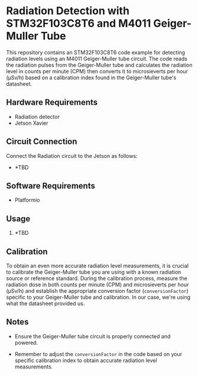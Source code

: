 # Radiation Detection with STM32F103C8T6 and M4011 Geiger-Muller Tube

This repository contains an STM32F103C8T6 code example for detecting radiation levels using an M4011 Geiger-Muller tube circuit. The code reads the radiation pulses from the Geiger-Muller tube and calculates the radiation level in counts per minute (CPM) then converts it to microsieverts per hour (µSv/h) based on a calibration index found in the Geiger-Muller tube's datasheet.

## Hardware Requirements

- Radiation detector
- Jetson Xavier

## Circuit Connection

Connect the Radiation circuit to the Jetson as follows:

- *TBD

## Software Requirements

- Platformio

## Usage

1. *TBD

## Calibration

To obtain an even more accurate radiation level measurements, it is crucial to calibrate the Geiger-Muller tube you are using with a known radiation source or reference standard. During the calibration process, measure the radiation dose in both counts per minute (CPM) and microsieverts per hour (µSv/h) and establish the appropriate conversion factor (`conversionFactor`) specific to your Geiger-Muller tube and calibration. In our case, we're using what the datasheet provided us.

## Notes

- Ensure the Geiger-Muller tube circuit is properly connected and powered.

- Remember to adjust the `conversionFactor` in the code based on your specific calibration index to obtain accurate radiation level measurements.
